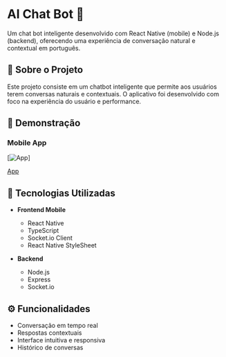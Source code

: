 # AI Chat Bot 🤖

Um chat bot inteligente desenvolvido com React Native (mobile) e Node.js (backend), oferecendo uma experiência de conversação natural e contextual em português.

## 📱 Sobre o Projeto

Este projeto consiste em um chatbot inteligente que permite aos usuários terem conversas naturais e contextuais. O aplicativo foi desenvolvido com foco na experiência do usuário e performance.

## 🎥 Demonstração

### Mobile App

[![App](https://i.giphy.com/media/v1.Y2lkPTc5MGI3NjExemVtaTJwYTlqenQ5dXk0YzA2MTNvdDQxNmE4NTZ4ZGcwa212ajE1ZyZlcD12MV9pbnRlcm5hbF9naWZfYnlfaWQmY3Q9Zw/JAHWtZuUsqsTjMLcUQ/giphy.gif)]

[App](https://i.giphy.com/media/v1.Y2lkPTc5MGI3NjExemVtaTJwYTlqenQ5dXk0YzA2MTNvdDQxNmE4NTZ4ZGcwa212ajE1ZyZlcD12MV9pbnRlcm5hbF9naWZfYnlfaWQmY3Q9Zw/JAHWtZuUsqsTjMLcUQ/giphy.gif)

## 🚀 Tecnologias Utilizadas

- **Frontend Mobile**

  - React Native
  - TypeScript
  - Socket.io Client
  - React Native StyleSheet

- **Backend**
  - Node.js
  - Express
  - Socket.io

## ⚙️ Funcionalidades

- Conversação em tempo real
- Respostas contextuais
- Interface intuitiva e responsiva
- Histórico de conversas
